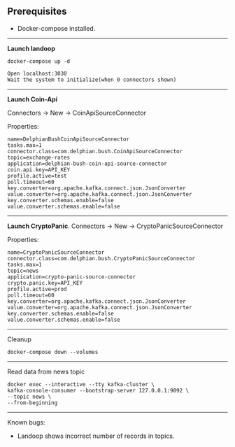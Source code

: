 ## Prerequisites

* Docker-compose installed.
---
**Launch landoop**

    docker-compose up -d

    Open localhost:3030
    Wait the system to initialize(when 0 connectors shown)

---
**Launch Coin-Api**

Connectors -> New -> CoinApiSourceConnector

Properties:

    name=DelphianBushCoinApiSourceConnector
    tasks.max=1
    connector.class=com.delphian.bush.CoinApiSourceConnector
    topic=exchange-rates
    application=delphian-bush-coin-api-source-connector
    coin.api.key=API_KEY
    profile.active=test
    poll.timeout=60
    key.converter=org.apache.kafka.connect.json.JsonConverter
    value.converter=org.apache.kafka.connect.json.JsonConverter
    key.converter.schemas.enable=false
    value.converter.schemas.enable=false
---
**Launch CryptoPanic**.
Connectors -> New ->  CryptoPanicSourceConnector

Properties:

    name=CryptoPanicSourceConnector
    connector.class=com.delphian.bush.CryptoPanicSourceConnector
    tasks.max=1
    topic=news
    application=crypto-panic-source-connector
    crypto.panic.key=API_KEY
    profile.active=prod
    poll.timeout=60
    key.converter=org.apache.kafka.connect.json.JsonConverter
    value.converter=org.apache.kafka.connect.json.JsonConverter
    key.converter.schemas.enable=false
    value.converter.schemas.enable=false    

---
Cleanup

    docker-compose down --volumes
----
Read data from news topic

    docker exec --interactive --tty kafka-cluster \
    kafka-console-consumer --bootstrap-server 127.0.0.1:9092 \
    --topic news \
    --from-beginning
---
Known bugs:
- Landoop shows incorrect number of records in topics.